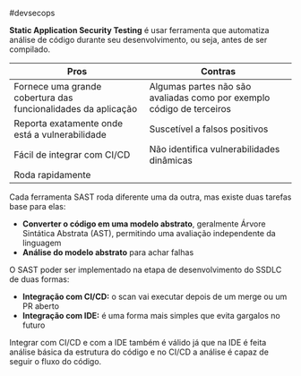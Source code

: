 #devsecops 

**Static Application Security Testing** é usar ferramenta que automatiza análise de código durante seu desenvolvimento, ou seja, antes de ser compilado.

| Pros                                                          | Contras                                                               |
| ------------------------------------------------------------- | --------------------------------------------------------------------- |
| Fornece uma grande cobertura das funcionalidades da aplicação | Algumas partes não são avaliadas como por exemplo código de terceiros |
| Reporta exatamente onde está a vulnerabilidade                | Suscetível a falsos positivos                                         |
| Fácil de integrar com CI/CD                                   | Não identifica vulnerabilidades dinâmicas                             |
| Roda rapidamente                                              |                                                                       |

Cada ferramenta SAST roda diferente uma da outra, mas existe duas tarefas base para elas:
- **Converter o código em uma modelo abstrato**, geralmente Árvore Sintática Abstrata (AST), permitindo uma avaliação independente da linguagem
- **Análise do modelo abstrato** para achar falhas

O SAST poder ser implementado na etapa de desenvolvimento do SSDLC de duas formas:
- **Integração com CI/CD:** o scan vai executar depois de um merge ou um PR aberto
- **Integração com IDE:** é uma forma mais simples que evita gargalos no futuro

Integrar com CI/CD e com a IDE também é válido já que na IDE é feita análise básica da estrutura do código e no CI/CD a análise é capaz de seguir o fluxo do código. 